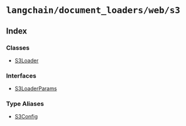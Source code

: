 `langchain/document_loaders/web/s3`
===================================

Index[​](#index "Direct link to Index")
---------------------------------------

### Classes[​](#classes "Direct link to Classes")

*   [S3Loader](/docs/api/document_loaders_web_s3/classes/S3Loader)

### Interfaces[​](#interfaces "Direct link to Interfaces")

*   [S3LoaderParams](/docs/api/document_loaders_web_s3/interfaces/S3LoaderParams)

### Type Aliases[​](#type-aliases "Direct link to Type Aliases")

*   [S3Config](/docs/api/document_loaders_web_s3/types/S3Config)